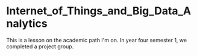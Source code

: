 # Internet_of_Things_and_Big_Data_Analytics
This is a lesson on the academic path I'm on. In year four semester 1, we completed a project group.  
